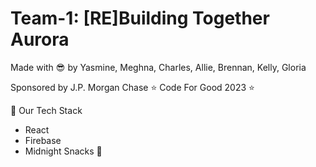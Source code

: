 # Team-1: [RE]Building Together Aurora
Made with :sunglasses: by Yasmine, Meghna, Charles, Allie, Brennan, Kelly, Gloria


Sponsored by J.P. Morgan Chase :star: Code For Good 2023 :star:

:memo: Our Tech Stack
- React
- Firebase
- Midnight Snacks :doughnut:
